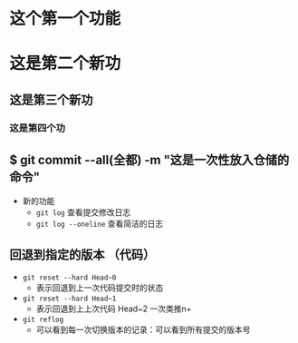 # 这个第一个功能
# 这是第二个新功
## 这是第三个新功
### 这是第四个功
## $ git commit --all(全都) -m "这是一次性放入仓储的命令"
- 新的功能
 	+ `git log` 查看提交修改日志
 	+ `git log --oneline` 查看简洁的日志 
## 回退到指定的版本 （代码）
- `git reset --hard Head~0`
	+ 表示回退到上一次代码提交时的状态
- `git reset --hard Head~1`
	+ 表示回退到上上次代码 Head~2 一次类推n+
- `git reflog`
	+ 可以看到每一次切换版本的记录：可以看到所有提交的版本号